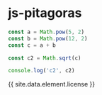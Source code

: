 # js-pitagoras

```jsx
const a = Math.pow(5, 2)
const b = Math.pow(12, 2)
const c = a + b

const c2 = Math.sqrt(c)

console.log('c2', c2)
```

{{ site.data.element.license }}